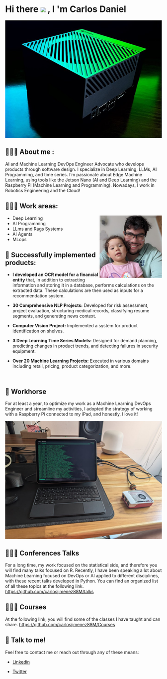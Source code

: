 # Hi there <img src="https://media.giphy.com/media/hvRJCLFzcasrR4ia7z/giphy.gif" width="25"> </samp>, I 'm Carlos Daniel

![](jetson.jpeg)


## 👨🏻‍💻 About me :


AI and Machine Learning DevOps Engineer Advocate who develops products through software design. I specialize in Deep Learning, LLMs, AI Programming, and time series. I’m passionate about Edge Machine Learning, using tools like the Jetson Nano (AI and Deep Learning) and the Raspberry Pi (Machine Learning and Programming). Nowadays, I work in Robotics Engineering and the Cloud!
## 👨🏻‍💻 Work areas:

  <p>
      <img align="right" width="200" src="https://github.com/carlosjimenez88M/carlosjimenez88M/blob/master/images/daniel_and_emi.jpeg?raw=true" alt="Daniel" />


* Deep Learning
* AI Programming
* LLms and Rags Systems
* AI Agents 
* MLops


## 🤖 Successfully implemented products:

* __I developed an OCR model for a financial entity__ that, in addition to extracting information and storing it in a database, performs calculations on the extracted data. These calculations are then used as inputs for a recommendation system.

* __30 Comprehensive NLP Projects:__ Developed for risk assessment, project evaluation, structuring medical records, classifying resume segments, and generating news context.

* __Computer Vision Project:__ Implemented a system for product identification on shelves.

* __3 Deep Learning Time Series Models:__ Designed for demand planning, predicting changes in product trends, and detecting failures in security equipment.

* __Over 20 Machine Learning Projects:__ Executed in various domains including retail, pricing, product categorization, and more.


<!--END_SECTION:waka-->

<br />

## 🐎 Workhorse

For at least a year, to optimize my work as a Machine Learning DevOps Engineer and streamline my activities, I adopted the strategy of working with a Raspberry Pi connected to my iPad, and honestly, I love it!

![](images/raspberry-ipad.jpeg)

## 👨🏻‍💼 Conferences  Talks


For a long time, my work focused on the statistical side, and therefore you will find many talks focused on R. Recently, I have been speaking a lot about Machine Learning focused on DevOps or AI applied to different disciplines, with these recent talks developed in Python. You can find an organized list of all these topics at the following link. <https://github.com/carlosjimenez88M/talks>


## 🧑🏻‍🏫 Courses

At the following link, you will find some of the classes I have taught and can share.
<https://github.com/carlosjimenez88M/Courses>


## 📱 Talk to me!

Feel free to contact me or reach out through any of these means:

* [Linkedin](https://www.linkedin.com/in/djimenezm/)

* [Twitter](https://twitter.com/DanielJimenezM9)